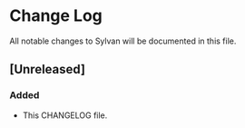# Change Log
All notable changes to Sylvan will be documented in this file.

## [Unreleased]
### Added
- This CHANGELOG file.
